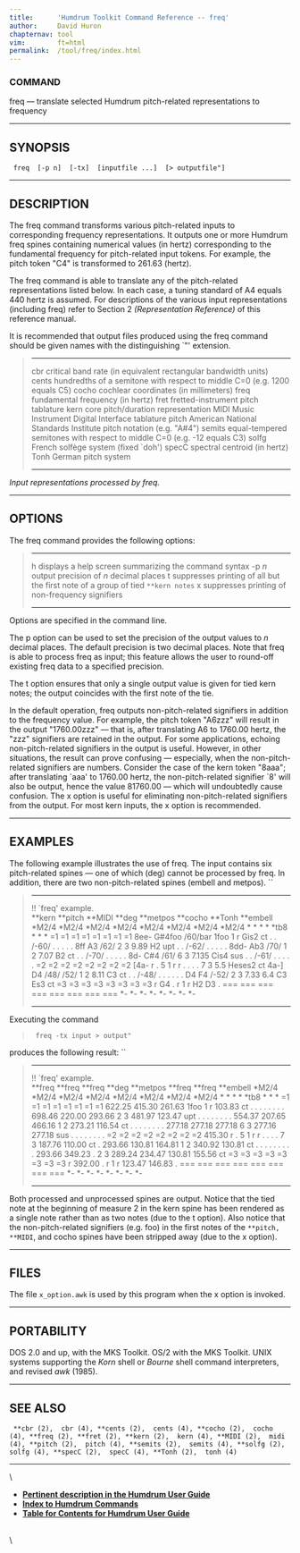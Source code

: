 ```yaml
---
title:		'Humdrum Toolkit Command Reference -- freq'
author:		David Huron
chapternav:	tool
vim:		ft=html
permalink:	/tool/freq/index.html
---
```


### COMMAND

<span class="tool">freq</span> &mdash; translate selected Humdrum pitch-related representations to
frequency

------------------------------------------------------------------------

## SYNOPSIS ##

` freq  [-p n]  [-tx]  [inputfile ...]  [> outputfile"]`

------------------------------------------------------------------------

## DESCRIPTION ##

The <span class="tool">freq</span> command transforms various pitch-related inputs to
corresponding frequency representations. It outputs one or more Humdrum
<span class="rep">freq</span> spines containing numerical values (in hertz) corresponding to
the fundamental frequency for pitch-related input tokens. For example,
the <span class="rep">pitch</span> token \"C4\" is transformed to 261.63 (hertz).

The <span class="tool">freq</span> command is able to translate any of the pitch-related
representations listed below. In each case, a tuning standard of A4
equals 440 hertz is assumed. For descriptions of the various input
representations (including <span class="rep">freq</span>) refer to Section 2 *(Representation
Reference)* of this reference manual.

It is recommended that output files produced using the <span class="tool">freq</span> command
should be given names with the distinguishing \`\"\' extension.

>   ------------ ---------------------------------------------------------------------------
>   <span class="rep">cbr</span>      critical band rate (in equivalent rectangular bandwidth units)
>   <span class="rep">cents</span>    hundredths of a semitone with respect to middle C=0 (e.g. 1200 equals C5)
>   <span class="rep">cocho</span>    cochlear coordinates (in millimeters)
>   <span class="rep">freq</span>     fundamental frequency (in hertz)
>   <span class="rep">fret</span>     fretted-instrument pitch tablature
>   <span class="rep">kern</span>     core pitch/duration representation
>   <span class="rep">MIDI</span>     Music Instrument Digital Interface tablature
>   <span class="rep">pitch</span>    American National Standards Institute pitch notation (e.g. \"A\#4\")
>   <span class="rep">semits</span>   equal-tempered semitones with respect to middle C=0 (e.g. -12 equals C3)
>   <span class="rep">solfg</span>    French solfège system (fixed \`doh\')
>   <span class="rep">specC</span>    spectral centroid (in hertz)
>   <span class="rep">Tonh</span>     German pitch system
>   ------------ ---------------------------------------------------------------------------
>
*Input representations processed by <span class="tool">freq</span>.*

------------------------------------------------------------------------

## OPTIONS ##

The <span class="tool">freq</span> command provides the following options:

>   -------- ---------------------------------------------------------------------------------
>   <span class="option">h</span>   displays a help screen summarizing the command syntax
>   -p *n*   output precision of *n* decimal places
>   <span class="option">t</span>   suppresses printing of all but the first note of a group of tied `**kern notes`
>   <span class="option">x</span>   suppresses printing of non-frequency signifiers
>   -------- ---------------------------------------------------------------------------------
>
Options are specified in the command line.

The <span class="option">p</span> option can be used to set the precision of the output values
to *n* decimal places. The default precision is two decimal places. Note
that <span class="tool">freq</span> is able to process <span class="rep">freq</span> as input; this feature allows
the user to round-off existing <span class="rep">freq</span> data to a specified precision.

The <span class="option">t</span> option ensures that only a single output value is given for
tied <span class="rep">kern</span> notes; the output coincides with the first note of the
tie.

In the default operation, <span class="tool">freq</span> outputs non-pitch-related signifiers
in addition to the frequency value. For example, the <span class="rep">pitch</span> token
\"A6zzz\" will result in the output \"1760.00zzz\" &mdash; that is, after
translating A6 to 1760.00 hertz, the \"zzz\" signifiers are retained in
the output. For some applications, echoing non-pitch-related signifiers
in the output is useful. However, in other situations, the result can
prove confusing &mdash; especially, when the non-pitch-related signifiers
are numbers. Consider the case of the <span class="rep">kern</span> token \"8aaa\"; after
translating \`aaa\' to 1760.00 hertz, the non-pitch-related signifier
\`8\' will also be output, hence the value 81760.00 &mdash; which will
undoubtedly cause confusion. The <span class="option">x</span> option is useful for eliminating
non-pitch-related signifiers from the output. For most <span class="rep">kern</span> inputs,
the <span class="option">x</span> option is recommended.

------------------------------------------------------------------------

## EXAMPLES ##

The following example illustrates the use of <span class="tool">freq</span>. The input
contains six pitch-related spines &mdash; one of which (<span class="rep">deg</span>) cannot be
processed by <span class="tool">freq</span>. In addition, there are two non-pitch-related
spines (<span class="rep">embell</span> and <span class="rep">metpos</span>). ``

>   ---------------------- ----------- ----------- --------- ------------ ----------- ---------- ------------
>   !! \`freq\' example.                                                                         
>   \*\*kern               \*\*pitch   \*\*MIDI    \*\*deg   \*\*metpos   \*\*cocho   \*\*Tonh   \*\*embell
>   \*M2/4                 \*M2/4      \*M2/4      \*M2/4    \*M2/4       \*M2/4      \*M2/4     \*M2/4
>   \*                     \*          \*          \*        \*tb8        \*          \*         \*
>   =1                     =1          =1          =1        =1           =1          =1         =1
>   8ee-                   G\#4foo     /60/bar     1foo      1            r           Gis2       ct
>   .                      .           /-60/       .         .            .           .          .
>   8ff                    A3          /62/        2         3            9.89        H2         upt
>   .                      .           /-62/       .         .            .           .          .
>   8dd-                   Ab3         /70/        1         2            7.07        B2         ct
>   .                      .           /-70/       .         .            .           .          .
>   8d-                    C\#4        /61/        6         3            7.135       Cis4       sus
>   .                      .           /-61/       .         .            .           .          .
>   =2                     =2          =2          =2        =2           =2          =2         =2
>   \[4a-                  r           .           5         1            r           r          .
>   .                      .           .           7         3            5.5         Heses2     ct
>   4a-\]                  D4          /48/ /52/   1         2            8.11        C3         ct
>   .                      .           /-48/       .         .            .           .          .
>   .                      D4 F4       /-52/       2         3            7.33 6.4    C3 Es3     ct
>   =3                     =3          =3          =3        =3           =3          =3         =3
>   r                      G4          .           r         1            r           H2 D3      .
>   ===                    ===         ===         ===       ===          ===         ===        ===
>   \*-                    \*-         \*-         \*-       \*-          \*-         \*-        \*-
>   ---------------------- ----------- ----------- --------- ------------ ----------- ---------- ------------
>
Executing the command

> ` freq -tx input > output"`

produces the following result: ``

>   ---------------------- --------------- --------------- --------- ------------ --------------- --------------- ------------
>   !! \`freq\' example.                                                                                          
>   \*\*freq               \*\*freq        \*\*freq        \*\*deg   \*\*metpos   \*\*freq        \*\*freq        \*\*embell
>   \*M2/4                 \*M2/4          \*M2/4          \*M2/4    \*M2/4       \*M2/4          \*M2/4          \*M2/4
>   \*                     \*              \*              \*        \*tb8        \*              \*              \*
>   =1                     =1              =1              =1        =1           =1              =1              =1
>   622.25                 415.30          261.63          1foo      1            r               103.83          ct
>   .                      .               .               .         .            .               .               .
>   698.46                 220.00          293.66          2         3            481.97          123.47          upt
>   .                      .               .               .         .            .               .               .
>   554.37                 207.65          466.16          1         2            273.21          116.54          ct
>   .                      .               .               .         .            .               .               .
>   277.18                 277.18          277.18          6         3            277.16          277.18          sus
>   .                      .               .               .         .            .               .               .
>   =2                     =2              =2              =2        =2           =2              =2              =2
>   415.30                 r               .               5         1            r               r               .
>   .                      .               .               7         3            187.76          110.00          ct
>   .                      293.66          130.81 164.81   1         2            340.92          130.81          ct
>   .                      .               .               .         .            .               .               .
>   .                      293.66 349.23   .               2         3            289.24 234.47   130.81 155.56   ct
>   =3                     =3              =3              =3        =3           =3              =3              =3
>   r                      392.00          .               r         1            r               123.47 146.83   .
>   ===                    ===             ===             ===       ===          ===             ===             ===
>   \*-                    \*-             \*-             \*-       \*-          \*-             \*-             \*-
>   ---------------------- --------------- --------------- --------- ------------ --------------- --------------- ------------
>
Both processed and unprocessed spines are output. Notice that the tied
note at the beginning of measure 2 in the <span class="rep">kern</span> spine has been
rendered as a single note rather than as two notes (due to the <span class="option">t</span>
option). Also notice that the non-pitch-related signifiers (e.g. foo) in
the first notes of the `**pitch, **MIDI`, and <span class="rep">cocho</span> spines have been
stripped away (due to the <span class="option">x</span> option).

------------------------------------------------------------------------

## FILES ##

The file `x_option.awk` is used by this program when the <span class="option">x</span> option
is invoked.

------------------------------------------------------------------------

## PORTABILITY ##

DOS 2.0 and up, with the MKS Toolkit. OS/2 with the MKS Toolkit. UNIX
systems supporting the *Korn* shell or *Bourne* shell command
interpreters, and revised *awk* (1985).

------------------------------------------------------------------------

## SEE ALSO ##

` **cbr (2),  cbr (4), **cents (2),  cents (4), **cocho (2),  cocho (4), **freq (2), **fret (2), **kern (2),  kern (4), **MIDI (2),  midi (4), **pitch (2),  pitch (4), **semits (2),  semits (4), **solfg (2),  solfg (4), **specC (2),  specC (4), **Tonh (2),  tonh (4)`

------------------------------------------------------------------------

\

-   [**Pertinent description in the Humdrum User
    Guide**](../guide04.html#Frequency)
-   [**Index to Humdrum Commands**](../commands.toc.html)
-   [**Table for Contents for Humdrum User Guide**](../guide.toc.html)

\
\
